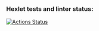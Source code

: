 ### Hexlet tests and linter status:
[![Actions Status](https://github.com/pavelvapefeast/frontend-project-lvl1/workflows/hexlet-check/badge.svg)](https://github.com/pavelvapefeast/frontend-project-lvl1/actions)